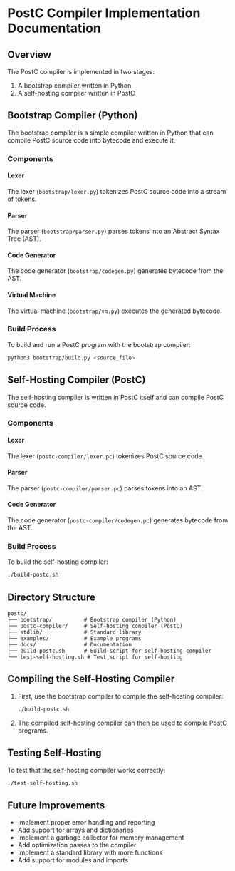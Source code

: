 # PostC Compiler Implementation Documentation

## Overview

The PostC compiler is implemented in two stages:
1. A bootstrap compiler written in Python
2. A self-hosting compiler written in PostC

## Bootstrap Compiler (Python)

The bootstrap compiler is a simple compiler written in Python that can compile PostC source code into bytecode and execute it.

### Components

#### Lexer
The lexer (`bootstrap/lexer.py`) tokenizes PostC source code into a stream of tokens.

#### Parser
The parser (`bootstrap/parser.py`) parses tokens into an Abstract Syntax Tree (AST).

#### Code Generator
The code generator (`bootstrap/codegen.py`) generates bytecode from the AST.

#### Virtual Machine
The virtual machine (`bootstrap/vm.py`) executes the generated bytecode.

### Build Process

To build and run a PostC program with the bootstrap compiler:
```bash
python3 bootstrap/build.py <source_file>
```

## Self-Hosting Compiler (PostC)

The self-hosting compiler is written in PostC itself and can compile PostC source code.

### Components

#### Lexer
The lexer (`postc-compiler/lexer.pc`) tokenizes PostC source code.

#### Parser
The parser (`postc-compiler/parser.pc`) parses tokens into an AST.

#### Code Generator
The code generator (`postc-compiler/codegen.pc`) generates bytecode from the AST.

### Build Process

To build the self-hosting compiler:
```bash
./build-postc.sh
```

## Directory Structure

```
postc/
├── bootstrap/          # Bootstrap compiler (Python)
├── postc-compiler/     # Self-hosting compiler (PostC)
├── stdlib/             # Standard library
├── examples/           # Example programs
├── docs/               # Documentation
├── build-postc.sh      # Build script for self-hosting compiler
└── test-self-hosting.sh # Test script for self-hosting
```

## Compiling the Self-Hosting Compiler

1. First, use the bootstrap compiler to compile the self-hosting compiler:
   ```bash
   ./build-postc.sh
   ```

2. The compiled self-hosting compiler can then be used to compile PostC programs.

## Testing Self-Hosting

To test that the self-hosting compiler works correctly:
```bash
./test-self-hosting.sh
```

## Future Improvements

- Implement proper error handling and reporting
- Add support for arrays and dictionaries
- Implement a garbage collector for memory management
- Add optimization passes to the compiler
- Implement a standard library with more functions
- Add support for modules and imports